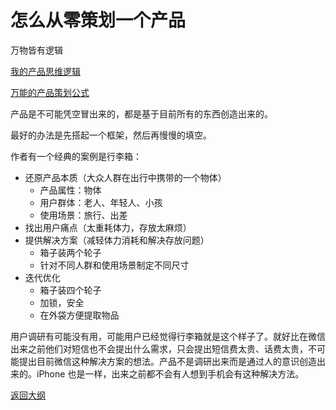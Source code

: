 # 怎么从零策划一个产品

万物皆有逻辑

[我的产品思维逻辑](https://tangjie.me/blog/73.html)

[万能的产品策划公式](https://tangjie.me/blog/80.html)

产品是不可能凭空冒出来的，都是基于目前所有的东西创造出来的。

最好的办法是先搭起一个框架，然后再慢慢的填空。

作者有一个经典的案例是行李箱：

- 还原产品本质（大众人群在出行中携带的一个物体）
  - 产品属性：物体
  - 用户群体：老人、年轻人、小孩
  - 使用场景：旅行、出差
- 找出用户痛点（太重耗体力，存放太麻烦）
- 提供解决方案（减轻体力消耗和解决存放问题）
  - 箱子装两个轮子
  - 针对不同人群和使用场景制定不同尺寸
- 迭代优化
  - 箱子装四个轮子
  - 加锁，安全
  - 在外袋方便提取物品

用户调研有可能没有用，可能用户已经觉得行李箱就是这个样子了。就好比在微信出来之前他们对短信也不会提出什么需求，只会提出短信费太贵、话费太贵，不可能提出目前微信这种解决方案的想法。产品不是调研出来而是通过人的意识创造出来的。iPhone 也是一样，出来之前都不会有人想到手机会有这种解决方法。



[返回大纲](https://github.com/FRANKIETANG/PM#%E4%BA%A7%E5%93%81%E7%BB%8F%E7%90%86%E7%AC%AC%E4%B8%80%E8%AF%BE-%E5%A4%A7%E7%BA%B2)
